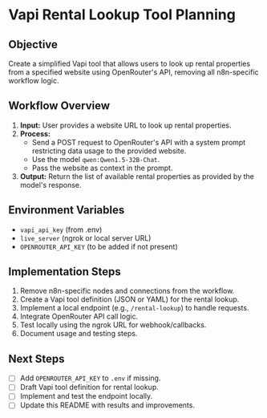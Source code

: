 # Vapi Rental Lookup Tool Planning

## Objective

Create a simplified Vapi tool that allows users to look up rental properties from a specified website using OpenRouter's API, removing all n8n-specific workflow logic.

## Workflow Overview

1. **Input:** User provides a website URL to look up rental properties.
2. **Process:**
   - Send a POST request to OpenRouter's API with a system prompt restricting data usage to the provided website.
   - Use the model `qwen:Qwen1.5-32B-Chat`.
   - Pass the website as context in the prompt.
3. **Output:** Return the list of available rental properties as provided by the model's response.

## Environment Variables

- `vapi_api_key` (from .env)
- `live_server` (ngrok or local server URL)
- `OPENROUTER_API_KEY` (to be added if not present)

## Implementation Steps

1. Remove n8n-specific nodes and connections from the workflow.
2. Create a Vapi tool definition (JSON or YAML) for the rental lookup.
3. Implement a local endpoint (e.g., `/rental-lookup`) to handle requests.
4. Integrate OpenRouter API call logic.
5. Test locally using the ngrok URL for webhook/callbacks.
6. Document usage and testing steps.

## Next Steps

- [ ] Add `OPENROUTER_API_KEY` to `.env` if missing.
- [ ] Draft Vapi tool definition for rental lookup.
- [ ] Implement and test the endpoint locally.
- [ ] Update this README with results and improvements.
